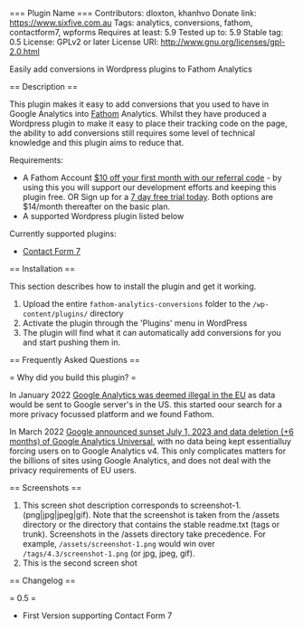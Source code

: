 === Plugin Name ===
Contributors: dloxton, khanhvo
Donate link: https://www.sixfive.com.au
Tags: analytics, conversions, fathom, contactform7, wpforms
Requires at least: 5.9
Tested up to: 5.9
Stable tag: 0.5
License: GPLv2 or later
License URI: http://www.gnu.org/licenses/gpl-2.0.html

Easily add conversions in Wordpress plugins to Fathom Analytics

== Description ==

This plugin makes it easy to add conversions that you used to have in Google Analytics into [Fathom](https://usefathom.com) Analytics. Whilst they have produced a Wordpress plugin to make it easy to place their tracking code on the page, the ability to add conversions still requires some level of technical knowledge and this plugin aims to reduce that. 

Requirements:
* A Fathom Account [$10 off your first month with our referral code](https://usefathom.com/ref/LBSJIU) - by using this you will support our development efforts and keeping this plugin free. OR Sign up for a [7 day free trial today](https://app.usefathom.com/register). Both options are $14/month thereafter on the basic plan.
* A supported Wordpress plugin listed below

Currently supported plugins: 

*   [Contact Form 7](https://wordpress.org/plugins/contact-form-7/)

== Installation ==

This section describes how to install the plugin and get it working.

1. Upload the entire `fathom-analytics-conversions` folder to the `/wp-content/plugins/` directory
1. Activate the plugin through the 'Plugins' menu in WordPress
1. The plugin will find what it can automatically add conversions for you and start pushing them in. 


== Frequently Asked Questions ==

= Why did you build this plugin? =

In January 2022 [Google Analytics was deemed illegal in the EU](https://www.sixfive.com.au/2022/02/austrian-dpa-rules-that-google-analytics-is-not-gdpr-compliant/) as data would be sent to Google server's in the US. this started oour search for a more privacy focussed platform and we found Fathom. 

In March 2022 [Google announced sunset July 1, 2023 and data deletion (+6 months) of Google Analytics Universal](https://www.searchenginejournal.com/google-sunsetting-universal-analytics-in-2023/442168/), with no data being kept essentialluy forcing users on to Google Analytics v4. This only complicates matters for the billions of sites using Google Analytics, and does not deal with the privacy requirements of EU users. 



== Screenshots ==

1. This screen shot description corresponds to screenshot-1.(png|jpg|jpeg|gif). Note that the screenshot is taken from
the /assets directory or the directory that contains the stable readme.txt (tags or trunk). Screenshots in the /assets
directory take precedence. For example, `/assets/screenshot-1.png` would win over `/tags/4.3/screenshot-1.png`
(or jpg, jpeg, gif).
2. This is the second screen shot

== Changelog ==

= 0.5 =
* First Version supporting Contact Form 7
